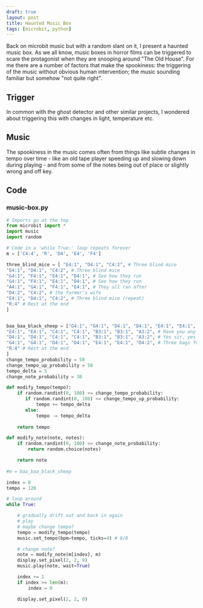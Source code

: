 ```yaml
---
draft: true
layout: post
title: Haunted Music Box
tags: [microbit, python]
---
```


Back on microbit music but with a random slant on it, I present a haunted music box. As we all know, music boxes in horror films
can be triggered to scare the protagonist when they are snooping around "The Old House". For me there are a number of factors that 
make the spookiness: the triggering of the music without obvious human intervention; the music sounding familiar but somehow "not 
quite right".

## Trigger

In common with the ghost detector and other similar projects, I wondered about triggering this with changes in light, temperature etc. 

## Music

The spookiness in the music comes often from things like subtle changes in tempo over time - like an old tape player speeding up and slowing 
down during playing - and from some of the notes being out of place or slightly wrong and off key. 

## Code

### music-box.py

```python
# Imports go at the top
from microbit import *
import music 
import random 

# Code in a 'while True:' loop repeats forever
m = ['C4:4', 'R', 'D4', 'E4', 'F4']

three_blind_mice = [ "E4:1", "D4:1", "C4:2", # Three blind mice
"E4:1", "D4:1", "C4:2", # Three blind mice
"G4:1", "F4:1", "E4:1", "D4:1", # See how they run
"G4:1", "F4:1", "E4:1", "D4:1", # See how they run
"A4:1", "G4:1", "F4:1", "E4:1", # They all ran after
"D4:2", "C4:2", # the farmer's wife
"E4:1", "D4:1", "C4:2", # Three blind mice (repeat)
"R:4" # Rest at the end
]


baa_baa_black_sheep = ["G4:1", "G4:1", "D4:1", "D4:1", "E4:1", "E4:1", "D4:2", # Baa baa black sheep
"E4:1", "E4:1", "C4:1", "C4:1", "B3:1", "B3:1", "A3:2", # Have you any wool?
"D4:1", "D4:1", "C4:1", "C4:1", "B3:1", "B3:1", "A3:2", # Yes sir, yes sir
"G4:1", "G4:1", "D4:1", "D4:1", "E4:1", "E4:1", "D4:2", # Three bags full
"R:4" # Rest at the end
]
change_tempo_probability = 50
change_tempo_up_probability = 50
tempo_delta = 5
change_note_probability = 30

def modify_tempo(tempo):
    if random.randint(0, 100) <= change_tempo_probability:
       if random.randint(0, 100) <= change_tempo_up_probability:
           tempo += tempo_delta
       else:
           tempo -= tempo_delta
           
    return tempo

def modify_note(note, notes):
    if random.randint(0, 100) <= change_note_probability:
        return random.choice(notes)

    return note
    
#m = baa_baa_black_sheep 

index = 0
tempo = 120

# loop around
while True:

    # gradually drift out and back in again
    # play 
    # maybe change tempo?
    tempo = modify_tempo(tempo)
    music.set_tempo(bpm=tempo, ticks=4) # 6/8

    # change note?
    note = modify_note(m[index], m)
    display.set_pixel(2, 2, 9)
    music.play(note, wait=True)

    index += 1
    if index >= len(m):
        index = 0

    display.set_pixel(2, 2, 0)

```
